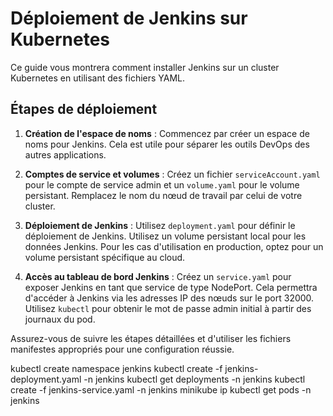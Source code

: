 # Déploiement de Jenkins sur Kubernetes

Ce guide vous montrera comment installer Jenkins sur un cluster Kubernetes en utilisant des fichiers YAML.

## Étapes de déploiement

1. **Création de l'espace de noms** : Commencez par créer un espace de noms pour Jenkins. Cela est utile pour séparer les outils DevOps des autres applications.

2. **Comptes de service et volumes** : Créez un fichier `serviceAccount.yaml` pour le compte de service admin et un `volume.yaml` pour le volume persistant. Remplacez le nom du nœud de travail par celui de votre cluster.

3. **Déploiement de Jenkins** : Utilisez `deployment.yaml` pour définir le déploiement de Jenkins. Utilisez un volume persistant local pour les données Jenkins. Pour les cas d'utilisation en production, optez pour un volume persistant spécifique au cloud.

4. **Accès au tableau de bord Jenkins** : Créez un `service.yaml` pour exposer Jenkins en tant que service de type NodePort. Cela permettra d'accéder à Jenkins via les adresses IP des nœuds sur le port 32000. Utilisez `kubectl` pour obtenir le mot de passe admin initial à partir des journaux du pod.

Assurez-vous de suivre les étapes détaillées et d'utiliser les fichiers manifestes appropriés pour une configuration réussie.


kubectl create namespace jenkins
kubectl create -f jenkins-deployment.yaml -n jenkins
kubectl get deployments -n jenkins
kubectl create -f jenkins-service.yaml -n jenkins
minikube ip
kubectl get pods -n jenkins